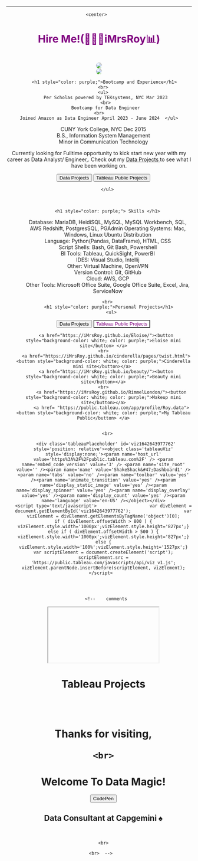 <head>
  <!--link href="main.css" rel="stylesheet"-->
  <style>
img {
  border-radius: 50%;
}
</style>
</head>
<body>
  <header>
  <hr> 
         
     <center>   
  
   <body>    

  
<h1 style="color: purple;">Hire Me!(👩🏻‍💻iMrsRoy📊) </h1> <br>


 <div class="image-container">
        <div class="image">
            <img src="https://media.licdn.com/dms/image/v2/D4E16AQHCq3Ptdj4Y1A/profile-displaybackgroundimage-shrink_350_1400/profile-displaybackgroundimage-shrink_350_1400/0/1725562569645?e=1730937600&v=beta&t=5l22YlaPKDCrL_CgnAsUt-JKYjFYW9kq2uxSumd1QXE">
        </div>
        <div class="image">
            <img src="https://github-readme-stats.vercel.app/api?username=imrsroy&&show_icons=true&title_color=232122&icon_color=b044a7&text_color=b044a7&bg_color=ffffff">
        </div>
    </div>
       
        <h1 style="color: purple;">Bootcamp and Experience</h1>
       <br>
       <ul>
         Per Scholas powered by TEKsystems, NYC Mar 2023
         <br>
         Bootcamp for Data Engineer
    <br>
    Joined Amazon as Data Engineer April 2023 - June 2024  </ul>


   <ul> CUNY York College, NYC Dec 2015
       <br>
     B.S., Information System Management 
     <br>
     Minor in Communication Technology
         </ul>
         Currently looking for Fulltime opportunity to kick start new year with my career as Data Analyst/ Engineer,. Check out my <a href="https://drive.google.com/drive/folders/1vQgxAyfPSqJviDHfwT2hos3hs-yB9Jwq?usp=drive_link"> Data Projects </a> to see what I have been working on.
         
  <ul>
<a href="https://drive.google.com/drive/folders/1vQgxAyfPSqJviDHfwT2hos3hs-yB9Jwq?usp=drive_link"><button>Data  Projects</button></a>
          <a href="https://public.tableau.com/app/profile/roy.data"><button>Tableau Public Projects</button></a>
      
    
       </ul>

      
      
 <br>   
    
        <h1 style="color: purple;"> Skills </h1> 
<ul> Database: MariaDB, HeidiSQL, MySQL, MySQL Workbench, SQL, AWS Redshift, PostgresSQL, PGAdmin
Operating Systems: Mac, Windows, Linux Ubuntu Distribution <br>
Language: Python(Pandas, DataFrame), HTML, CSS <br>
Script Shells: Bash, Git Bash, Powershell <br>
BI Tools: Tableau, QuickSight, PowerBI <br>
IDES: Visual Studio, Intellij <br>
Other: Virtual Machine, OpenVPN <br>
Version Control: Git, GitHub <br>
Cloud: AWS, GCP <br>
Other Tools: Microsoft Office Suite, Google Office Suite, Excel, Jira, ServiceNow
</ul>
       
       <br>
        <h1 style="color: purple;">Personal Projects</h1>
          <ul>
<a href="https://drive.google.com/drive/folders/1vQgxAyfPSqJviDHfwT2hos3hs-yB9Jwq?usp=drive_link"><button>Data  Projects</button></a>
          <a href="https://public.tableau.com/app/profile/roy.data"><button style="background-color: white; color: purple;">Tableau Public Projects</button></a>
       
      <a href="https://iMrsRoy.github.io/Eloise/"><button style="background-color: white; color: purple;">Eloise mini site</button> </a>
    <br>
      <a href="https://iMrsRoy.github.io/cinderella/pages/twist.html"><button style="background-color: white; color: purple;">Cinderella mini site</button></a> 
      <a href="https://iMrsRoy.github.io/beauty/"><button style="background-color: white; color: purple;">Beauty mini site</button></a>
    <br>
          <a href="https://iMrsRoy.github.io/RimmelLondon/"><button style="background-color: white; color: purple;">Makeup mini site</button></a>
          <a href= "https://public.tableau.com/app/profile/Roy.data"><button style="background-color: white; color: purple;">My Tableau Public</button> </a>
    
       
       <br>
       
      <div class='tableauPlaceholder' id='viz1642643977762' style='position: relative'><object class='tableauViz'  style='display:none;'><param name='host_url' value='https%3A%2F%2Fpublic.tableau.com%2F' /> <param name='embed_code_version' value='3' /> <param name='site_root' value='' /><param name='name' value='ShakeShack&#47;Dashboard1' /><param name='tabs' value='no' /><param name='toolbar' value='yes' /><param name='animate_transition' value='yes' /><param name='display_static_image' value='yes' /><param name='display_spinner' value='yes' /><param name='display_overlay' value='yes' /><param name='display_count' value='yes' /><param name='language' value='en-US' /></object></div>                <script type='text/javascript'>                    var divElement = document.getElementById('viz1642643977762');                    var vizElement = divElement.getElementsByTagName('object')[0];                    if ( divElement.offsetWidth > 800 ) { vizElement.style.width='1000px';vizElement.style.height='827px';} else if ( divElement.offsetWidth > 500 ) { vizElement.style.width='1000px';vizElement.style.height='827px';} else { vizElement.style.width='100%';vizElement.style.height='1527px';}                     var scriptElement = document.createElement('script');                    scriptElement.src = 'https://public.tableau.com/javascripts/api/viz_v1.js';                    vizElement.parentNode.insertBefore(scriptElement, vizElement);                </script>  
          
       
   
       
       <!--    comments 
  <center> 
      <iframe src=""></iframe>
       
<br> 
      <h1>Tableau Projects<h1>
      <div class='tableauPlaceholder' id='viz1642643977762' style='position: relative'><object class='tableauViz'  style='display:none;'><param name='host_url' value='https%3A%2F%2Fpublic.tableau.com%2F' /> <param name='embed_code_version' value='3' /> <param name='site_root' value='' /><param name='name' value='ShakeShack&#47;Dashboard1' /><param name='tabs' value='no' /><param name='toolbar' value='yes' /><param name='animate_transition' value='yes' /><param name='display_static_image' value='yes' /><param name='display_spinner' value='yes' /><param name='display_overlay' value='yes' /><param name='display_count' value='yes' /><param name='language' value='en-US' /></object></div>                <script type='text/javascript'>                    var divElement = document.getElementById('viz1642643977762');                    var vizElement = divElement.getElementsByTagName('object')[0];                    if ( divElement.offsetWidth > 800 ) { vizElement.style.width='1000px';vizElement.style.height='827px';} else if ( divElement.offsetWidth > 500 ) { vizElement.style.width='1000px';vizElement.style.height='827px';} else { vizElement.style.width='100%';vizElement.style.height='1527px';}                     var scriptElement = document.createElement('script');                    scriptElement.src = 'https://public.tableau.com/javascripts/api/viz_v1.js';                    vizElement.parentNode.insertBefore(scriptElement, vizElement);                </script>     
  <br>
        
  Thanks for visiting, 
 
    <br>
        
        
   
   <h1> Welcome To Data Magic! </h1>
<a href='https://codepen.io/rajarshi/'><button>CodePen</button></a>   
<h2> Data Consultant at Capgemini ♠ </h2> 
     
  
  <br>
    

  <center> 
    

    <br>
    
    <br>  -->  
 
  <br>

